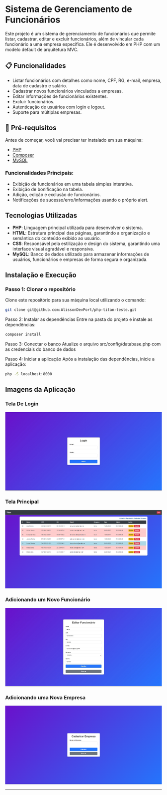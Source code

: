 # Sistema de Gerenciamento de Funcionários

Este projeto é um sistema de gerenciamento de funcionários que permite listar, cadastrar, editar e excluir funcionários, além de vincular cada funcionário a uma empresa específica. Ele é desenvolvido em PHP com um modelo default de arquitetura MVC.

## 📋 Funcionalidades

- Listar funcionários com detalhes como nome, CPF, RG, e-mail, empresa, data de cadastro e salário.
- Cadastrar novos funcionários vinculados a empresas.
- Editar informações de funcionários existentes.
- Excluir funcionários.
- Autenticação de usuários com login e logout.
- Suporte para múltiplas empresas.

## 🚀 Pré-requisitos

Antes de começar, você vai precisar ter instalado em sua máquina:

- [PHP](https://www.php.net/)
- [Composer](https://getcomposer.org/)
- [MySQL](https://www.mysql.com/)

### **Funcionalidades Principais:**
- Exibição de funcionários em uma tabela simples interativa.
- Exibição de bonificação na tabela.
- Adição, edição e exclusão de funcionários.
- Notificações de sucesso/erro/informações usando o próprio alert.

## **Tecnologias Utilizadas**

- **PHP**: Linguagem principal utilizada para desenvolver o sistema.
- **HTML**: Estrutura principal das páginas, garantindo a organização e semântica do conteúdo exibido ao usuário.
- **CSS**: Responsável pela estilização e design do sistema, garantindo uma interface visual agradável e responsiva.
- **MySQL**: Banco de dados utilizado para armazenar informações de usuários, funcionários e empresas de forma segura e organizada.

## **Instalação e Execução**

### **Passo 1: Clonar o repositório**
Clone este repositório para sua máquina local utilizando o comando:

```bash
git clone git@github.com:AlissonDevPort/php-titan-teste.git
```
Passo 2: Instalar as dependências
Entre na pasta do projeto e instale as dependências:

```bash
composer install
```
Passo 3: Conectar o banco
Atualize o arquivo src/config/database.php com as credenciais do banco de dados

Passo 4: Iniciar a aplicação
Após a instalação das dependências, inicie a aplicação:
```bash
php -S localhost:8000
```

## **Imagens da Aplicação**

### Tela De Login
![Tela De Login](src/assets/Login.jpg)

### Tela Principal
![Tela Principal](src/assets/Tabela.png)

### Adicionando um Novo Funcionário
![Adicionar Funcionario](src/assets/Funcionario.jpg)

### Adicionando uma Nova Empresa
![Adicionar Empresa](src/assets/Empresa.png)

---

